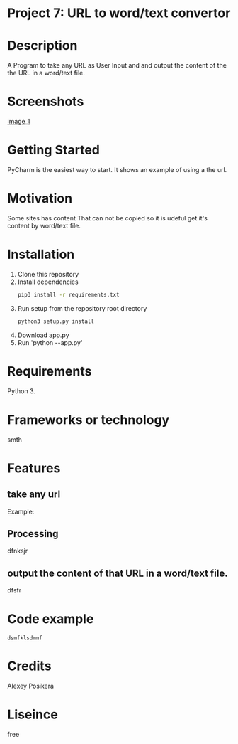 # Project 7: URL to word/text convertor

# Description
A Program to take any URL as User Input and and output the content of the the URL in a word/text file.

# Screenshots
[image_1](url)

# Getting Started
PyCharm is the easiest way to start. It shows an example of using a the url.

# Motivation
Some sites has content That can not be copied so it is udeful get it's content by word/text file.

# Installation
1. Clone this repository
2. Install dependencies
   ```bash
   pip3 install -r requirements.txt
   ```
3. Run setup from the repository root directory
    ```bash
    python3 setup.py install
    ``` 
3. Download app.py
4. Run 'python --app.py'

# Requirements
Python 3.

# Frameworks or technology
smth

# Features

## take any url 
Example:
## Processing
dfnksjr
## output the content of that URL in a word/text file.
dfsfr
# Code example
```
dsmfklsdmnf
```
# Credits
Alexey Posikera

# Liseince
free

